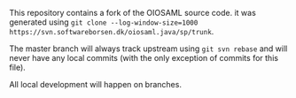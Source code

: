 This repository contains a fork of the OIOSAML source code. it was generated
using `git clone --log-window-size=1000
https://svn.softwareborsen.dk/oiosaml.java/sp/trunk`.

The master branch will always track upstream using `git svn rebase` and will
never have any local commits (with the only exception of commits for this file).

All local development will happen on branches.
